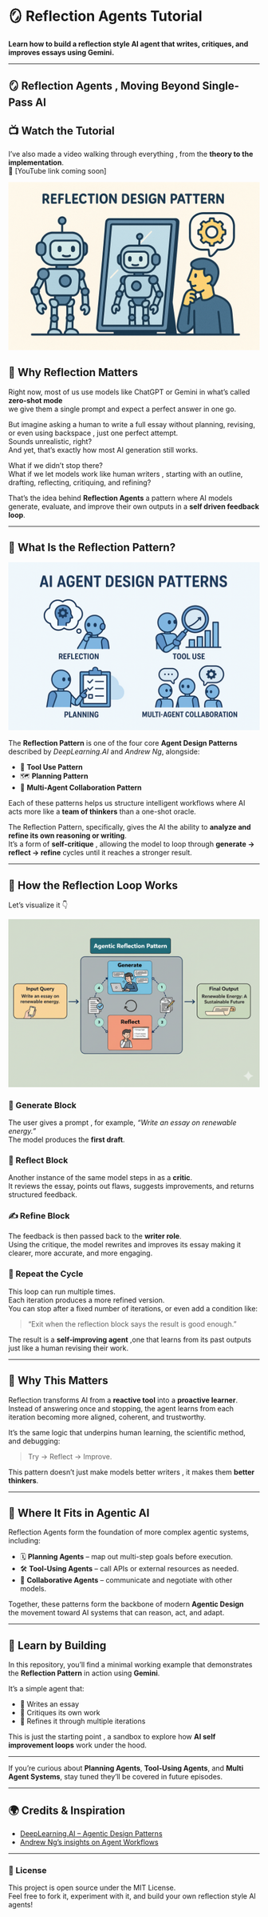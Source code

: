 # 🪞 Reflection Agents Tutorial

**Learn how to build a reflection style AI agent that writes, critiques, and improves essays using Gemini.**

---

## 🪞 Reflection Agents , Moving Beyond Single-Pass AI

## 📺 Watch the Tutorial
I’ve also made a video walking through everything , from the **theory to the implementation**.  
🎥 [YouTube link coming soon]

![Reflection Overview](./s1.png)

## 💭 Why Reflection Matters

Right now, most of us use models like ChatGPT or Gemini in what’s called **zero-shot mode**   
we give them a single prompt and expect a perfect answer in one go.

But imagine asking a human to write a full essay without planning, revising, or even using backspace ,  just one perfect attempt.  
Sounds unrealistic, right?  
And yet, that’s exactly how most AI generation still works.

What if we didn’t stop there?  
What if we let models work like human writers , starting with an outline, drafting, reflecting, critiquing, and refining?

That’s the idea behind **Reflection Agents**  a pattern where AI models generate, evaluate, and improve their own outputs in a **self driven feedback loop**.

---

## 🧠 What Is the Reflection Pattern?

![Reflection Pattern Diagram](./s2.png)

The **Reflection Pattern** is one of the four core **Agent Design Patterns** described by *DeepLearning.AI* and *Andrew Ng*, alongside:

- 🧰 **Tool Use Pattern**  
- 🗺️ **Planning Pattern**  
- 🤝 **Multi-Agent Collaboration Pattern**

Each of these patterns helps us structure intelligent workflows where AI acts more like a **team of thinkers** than a one-shot oracle.

The Reflection Pattern, specifically, gives the AI the ability to **analyze and refine its own reasoning or writing**.  
It’s a form of **self-critique** ,  allowing the model to loop through **generate → reflect → refine** cycles until it reaches a stronger result.

---

## 🔁 How the Reflection Loop Works

Let’s visualize it 👇  

![Reflection Loop](./s3.png)

### 🧩 Generate Block
The user gives a prompt , for example, *“Write an essay on renewable energy.”*  
The model produces the **first draft**.

### 💭 Reflect Block
Another instance of the same model steps in as a **critic**.  
It reviews the essay, points out flaws, suggests improvements, and returns structured feedback.

### ✍️ Refine Block
The feedback is then passed back to the **writer role**.  
Using the critique, the model rewrites and improves its essay  making it clearer, more accurate, and more engaging.

### 🔁 Repeat the Cycle
This loop can run multiple times.  
Each iteration produces a more refined version.  
You can stop after a fixed number of iterations, or even add a condition like:  
> “Exit when the reflection block says the result is good enough.”

The result is a **self-improving agent** ,one that learns from its past outputs just like a human revising their work.

---

## 🔬 Why This Matters

Reflection transforms AI from a **reactive tool** into a **proactive learner**.  
Instead of answering once and stopping, the agent learns from each iteration  becoming more aligned, coherent, and trustworthy.

It’s the same logic that underpins human learning, the scientific method, and debugging:  
> Try → Reflect → Improve.

This pattern doesn’t just make models better writers , it makes them **better thinkers**.

---

## 🧩 Where It Fits in Agentic AI

Reflection Agents form the foundation of more complex agentic systems, including:

- 🗓️ **Planning Agents** – map out multi-step goals before execution.  
- 🛠️ **Tool-Using Agents** – call APIs or external resources as needed.  
- 👥 **Collaborative Agents** – communicate and negotiate with other models.  

Together, these patterns form the backbone of modern **Agentic Design**  
the movement toward AI systems that can reason, act, and adapt.

---

## 🧠 Learn by Building

In this repository, you’ll find a minimal working example that demonstrates the **Reflection Pattern** in action using **Gemini**.

It’s a simple agent that:
- 📝 Writes an essay  
- 🧩 Critiques its own work  
- 🔁 Refines it through multiple iterations  

This is just the starting point , a sandbox to explore how **AI self improvement loops** work under the hood.

---


If you’re curious about **Planning Agents**, **Tool-Using Agents**, and **Multi Agent Systems**, stay tuned  they’ll be covered in future episodes.

---

## 🌍 Credits & Inspiration

- [DeepLearning.AI – Agentic Design Patterns](https://www.deeplearning.ai/)  
- [Andrew Ng’s insights on Agent Workflows](https://www.deeplearning.ai/the-batch/)  

---

### 🧾 License
This project is open source under the MIT License.  
Feel free to fork it, experiment with it, and build your own reflection style AI agents!

